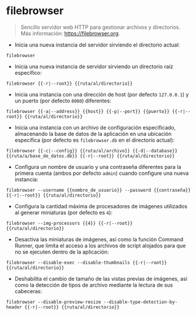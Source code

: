 # filebrowser

> Sencillo servidor web HTTP para gestionar archivos y directorios.
> Más información: <https://filebrowser.org>.

- Inicia una nueva instancia del servidor sirviendo el directorio actual:

`filebrowser`

- Inicia una nueva instancia de servidor sirviendo un directorio raíz específico:

`filebrowser {{-r|--root}} {{ruta/al/directorio}}`

- Inicia una instancia con una dirección de host (por defecto `127.0.0.1`) y un puerto (por defecto `8080`) diferentes:

`filebrowser {{-a|--address}} {{host}} {{-p|--port}} {{puerto}} {{-r|--root}} {{ruta/al/directorio}}`

- Inicia una instancia con un archivo de configuración especificado, almacenando la base de datos de la aplicación en una ubicación específica (por defecto es `filebrowser.db` en el directorio actual):

`filebrowser {{-c|--config}} {{ruta/al/archivo}} {{-d|--database}} {{ruta/a/base_de_datos.db}} {{-r|--root}} {{ruta/al/directorio}}`

- Configura un nombre de usuario y una contraseña diferentes para la primera cuenta (ambos por defecto `admin`) cuando configure una nueva instancia:

`filebrowser --username {{nombre_de_usuario}} --password {{contraseña}} {{-r|--root}} {{ruta/al/directorio}}`

- Configura la cantidad máxima de procesadores de imágenes utilizados al generar miniaturas (por defecto es `4`):

`filebrowser --img-processors {{4}} {{-r|--root}} {{ruta/al/directorio}}`

- Desactiva las miniaturas de imágenes, así como la función Command Runner, que limita el acceso a los archivos de script alojados para que no se ejecuten dentro de la aplicación:

`filebrowser --disable-exec --disable-thumbnails {{-r|--root}} {{ruta/al/directorio}}`

- Deshabilita el cambio de tamaño de las vistas previas de imágenes, así como la detección de tipos de archivo mediante la lectura de sus cabeceras:

`filebrowser --disable-preview-resize --disable-type-detection-by-header {{-r|--root}} {{ruta/al/directorio}}`
